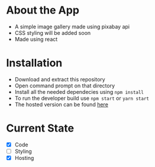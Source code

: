 # About the App

- A simple image gallery made using pixabay api
- CSS styling will be added soon
- Made using react

# Installation
- Download and extract this repository
- Open command prompt on that directory
- Install all the needed dependecies using `npm install`
- To run the developer build use `npm start` or `yarn start`
- The hosted version can be found [here](https://picasso23.netlify.app/)


 # Current State
 - [X] Code
 - [ ] Styling
 - [X] Hosting 
